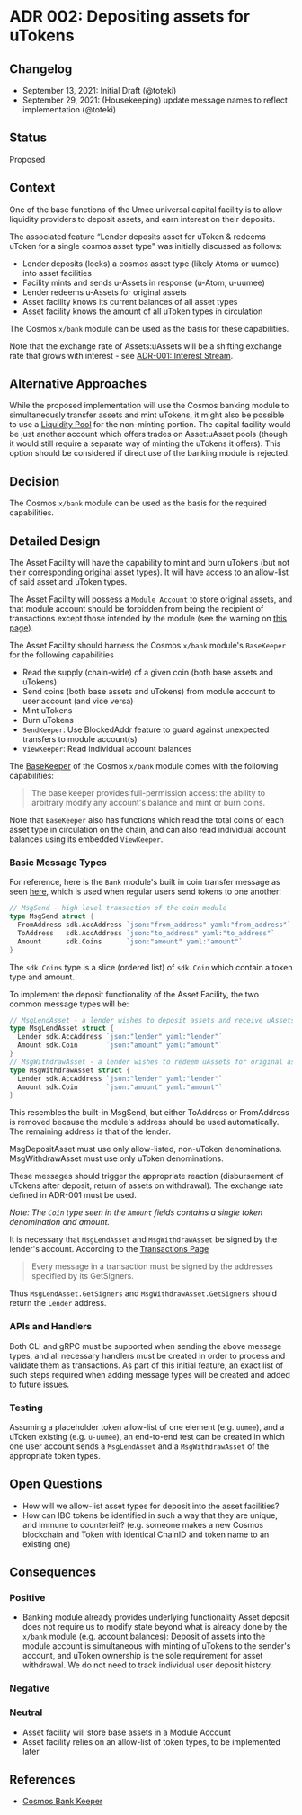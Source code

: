 # ADR 002: Depositing assets for uTokens

## Changelog

- September 13, 2021: Initial Draft (@toteki)
- September 29, 2021: (Housekeeping) update message names to reflect implementation (@toteki)

## Status

Proposed

## Context

One of the base functions of the Umee universal capital facility is to allow liquidity providers to deposit assets, and earn interest on their deposits.

The associated feature “Lender deposits asset for uToken & redeems uToken for a single cosmos asset type" was initially discussed as follows:
- Lender deposits (locks) a cosmos asset type (likely Atoms or uumee) into asset facilities
- Facility mints and sends u-Assets in response (u-Atom, u-uumee)
- Lender redeems u-Assets for original assets
- Asset facility knows its current balances of all asset types
- Asset facility knows the amount of all uToken types in circulation

The Cosmos `x/bank` module can be used as the basis for these capabilities.

Note that the exchange rate of Assets:uAssets will be a shifting exchange rate that grows with interest - see [ADR-001: Interest Stream](./ADR-001-interest-stream.md).

## Alternative Approaches

While the proposed implementation will use the Cosmos banking module to simultaneously transfer assets and mint uTokens, it might also be possible to use a [Liquidity Pool](https://tutorials.cosmos.network/liquidity-module/) for the non-minting portion.
The capital facility would be just another account which offers trades on Asset:uAsset pools (though it would still require a separate way of minting the uTokens it offers). This option should be considered if direct use of the banking module is rejected.

## Decision

The Cosmos `x/bank` module can be used as the basis for the required capabilities.

## Detailed Design

The Asset Facility will have the capability to mint and burn uTokens (but not their corresponding original asset types). It will have access to an allow-list of said asset and uToken types.

The Asset Facility will possess a `Module Account` to store original assets, and that module account should be forbidden from being the recipient of transactions except those intended by the module (see the warning on [this page](https://docs.cosmos.network/master/modules/bank/)).

The Asset Facility should harness the Cosmos `x/bank` module's `BaseKeeper` for the following capabilities

- Read the supply (chain-wide) of a given coin (both base assets and uTokens)
- Send coins (both base assets and uTokens) from module account to user account (and vice versa)
- Mint uTokens
- Burn uTokens
- `SendKeeper`: Use BlockedAddr feature to guard against unexpected transfers to module account(s)
- `ViewKeeper`: Read individual account balances

The [BaseKeeper](https://github.com/cosmos/cosmos-sdk/blob/v0.44.0/x/bank/spec/02_keepers.md) of the Cosmos `x/bank` module comes with the following capabilities:
> The base keeper provides full-permission access: the ability to arbitrary modify any account's balance and mint or burn coins.

Note that `BaseKeeper` also has functions which read the total coins of each asset type in circulation on the chain, and can also read individual account balances using its embedded `ViewKeeper`.

### Basic Message Types

For reference, here is the `Bank` module's built in coin transfer message as seen [here](https://docs.cosmos.network/v0.39/basics/app-anatomy.html), which is used when regular users send tokens to one another:
```go
// MsgSend - high level transaction of the coin module
type MsgSend struct {
  FromAddress sdk.AccAddress `json:"from_address" yaml:"from_address"`
  ToAddress   sdk.AccAddress `json:"to_address" yaml:"to_address"`
  Amount      sdk.Coins      `json:"amount" yaml:"amount"`
}
```
The `sdk.Coins` type is a slice (ordered list) of `sdk.Coin` which contain a token type and amount.

To implement the deposit functionality of the Asset Facility, the two common message types will be:
```go
// MsgLendAsset - a lender wishes to deposit assets and receive uAssets
type MsgLendAsset struct {
  Lender sdk.AccAddress `json:"lender" yaml:"lender"`
  Amount sdk.Coin       `json:"amount" yaml:"amount"`
}
// MsgWithdrawAsset - a lender wishes to redeem uAssets for original assets
type MsgWithdrawAsset struct {
  Lender sdk.AccAddress `json:"lender" yaml:"lender"`
  Amount sdk.Coin       `json:"amount" yaml:"amount"`
}
```
This resembles the built-in MsgSend, but either ToAddress or FromAddress is removed because the module's address should be used automatically. The remaining address is that of the lender.

MsgDepositAsset must use only allow-listed, non-uToken denominations. MsgWithdrawAsset must use only uToken denominations.

These messages should trigger the appropriate reaction (disbursement of uTokens after deposit, return of assets on withdrawal). The exchange rate defined in ADR-001 must be used.

_Note: The `Coin` type seen in the `Amount` fields contains a single token denomination and amount._

It is necessary that `MsgLendAsset` and `MsgWithdrawAsset` be signed by the lender's account. According to the [Transactions Page](https://docs.cosmos.network/master/core/transactions.html)
>Every message in a transaction must be signed by the addresses specified by its GetSigners.

Thus `MsgLendAsset.GetSigners` and `MsgWithdrawAsset.GetSigners` should return the `Lender` address.

### APIs and Handlers
Both CLI and gRPC must be supported when sending the above message types, and all necessary handlers must be created in order to process and validate them as transactions. As part of this initial feature, an exact list of such steps required when adding message types will be created and added to future issues.

### Testing

Assuming a placeholder token allow-list of one element (e.g. `uumee`), and a uToken existing (e.g. `u-uumee`), an end-to-end test can be created in which one user account sends a `MsgLendAsset` and a `MsgWithdrawAsset` of the appropriate token types.

## Open Questions
- How will we allow-list asset types for deposit into the asset facilities?
- How can IBC tokens be identified in such a way that they are unique, and immune to counterfeit? (e.g. someone makes a new Cosmos blockchain and Token with identical ChainID and token name to an existing one)

## Consequences

### Positive
- Banking module already provides underlying functionality
Asset deposit does not require us to modify state beyond what is already done by the `x/bank` module (e.g. account balances): Deposit of assets into the module account is simultaneous with minting of uTokens to the sender's account, and uToken ownership is the sole requirement for asset withdrawal. We do not need to track individual user deposit history.

### Negative

### Neutral
- Asset facility will store base assets in a Module Account
- Asset facility relies on an allow-list of token types, to be implemented later

## References

- [Cosmos Bank Keeper](https://github.com/cosmos/cosmos-sdk/blob/v0.44.0/x/bank/spec/02_keepers.md)
